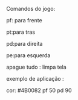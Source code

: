Comandos do jogo:

pf: para frente 

pt:para tras

pd:para direita

pe:para esquerda

apague tudo : limpa tela


exemplo de aplicação :

cor: #4B0082 pf 50 pd 90
